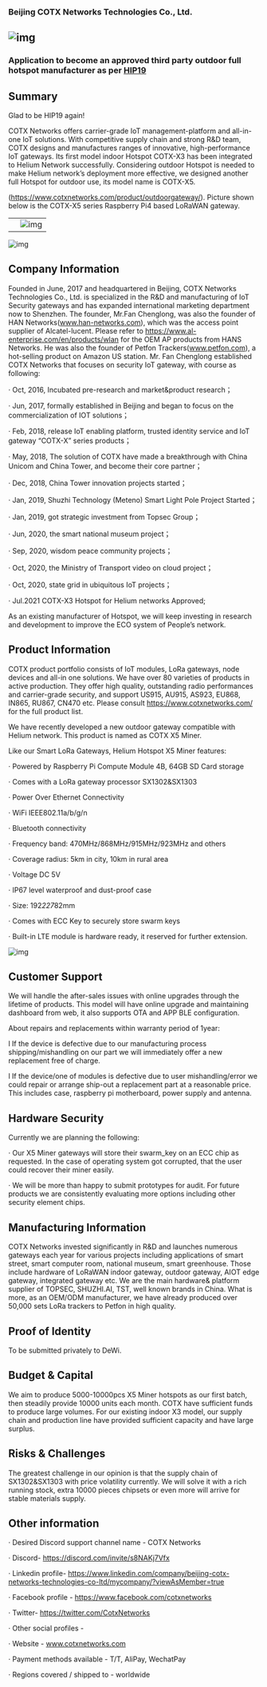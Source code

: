 ### Beijing COTX Networks Technologies Co., Ltd.

## ![img](file:///C:\Users\86188\AppData\Local\Temp\ksohtml26868\wps5.jpg) 

### Application to become an approved third party outdoor full hotspot manufacturer as per [HIP19](https://github.com/helium/HIP/blob/master/0019-third-party-manufacturers.md)

## Summary

Glad to be HIP19 again!

COTX Networks offers carrier-grade IoT management-platform and all-in-one IoT solutions. With competitive supply chain and strong R&D team, COTX designs and manufactures ranges of innovative, high-performance IoT gateways. Its first model indoor Hotspot COTX-X3 has been integrated to Helium Network successfully. Considering outdoor Hotspot is needed to make Helium network’s deployment more effective, we designed another full Hotspot for outdoor use, its model name is COTX-X5.

(https://www.cotxnetworks.com/product/outdoorgateway/). Picture shown below is the COTX-X5 series Raspberry Pi4 based LoRaWAN gateway.

 



|      |                                                              |
| ---- | ------------------------------------------------------------ |
|      | ![img](file:///C:\Users\86188\AppData\Local\Temp\ksohtml26868\wps6.jpg) |

 



![img](file:///C:\Users\86188\AppData\Local\Temp\ksohtml26868\wps7.jpg) 

 

## Company Information

Founded in June, 2017 and headquartered in Beijing, COTX Networks Technologies Co., Ltd. is specialized in the R&D and manufacturing of IoT Security gateways and has expanded international marketing department now to Shenzhen. The founder, Mr.Fan Chenglong, was also the founder of HAN Networks(www.han-networks.com), which was the access point supplier of Alcatel-lucent. Please refer to https://www.al-enterprise.com/en/products/wlan for the OEM AP products from HANS Networks. He was also the founder of Petfon Trackers(www.petfon.com), a hot-selling product on Amazon US station. Mr. Fan Chenglong established COTX Networks that focuses on security IoT gateway, with course as following:

· Oct, 2016, Incubated pre-research and market&product research；

· Jun, 2017, formally established in Beijing and began to focus on the commercialization of IOT solutions；

· Feb, 2018, release IoT enabling platform, trusted identity service and IoT gateway “COTX-X” series products；

· May, 2018, The solution of COTX have made a breakthrough with China Unicom and China Tower, and become their core partner；

· Dec, 2018, China Tower innovation projects started；

· Jan, 2019, Shuzhi Technology (Meteno) Smart Light Pole Project Started；

· Jan, 2019, got strategic investment from Topsec Group；

· Jun, 2020, the smart national museum project；

· Sep, 2020, wisdom peace community projects；

· Oct, 2020, the Ministry of Transport video on cloud project；

· Oct, 2020, state grid in ubiquitous IoT projects；

· Jul.2021 COTX-X3 Hotspot for Helium networks Approved;

As an existing manufacturer of Hotspot, we will keep investing in research and development to improve the ECO system of People’s network.

 

## Product Information

COTX product portfolio consists of IoT modules, LoRa gateways, node devices and all-in one solutions. We have over 80 varieties of products in active production. They offer high quality,  outstanding radio performances and carrier-grade security, and support US915, AU915, AS923, EU868, IN865, RU867, CN470 etc. Please consult https://www.cotxnetworks.com/ for the full product list.

We have recently developed a new outdoor gateway compatible with Helium network. This product is named as COTX X5 Miner.

Like our Smart LoRa Gateways, Helium Hotspot X5 Miner features:  

· Powered by Raspberry Pi Compute Module 4B, 64GB SD Card storage

· Comes with a LoRa gateway processor SX1302&SX1303

· Power Over Ethernet Connectivity

· WiFi IEEE802.11a/b/g/n

· Bluetooth connectivity

· Frequency band: 470MHz/868MHz/915MHz/923MHz and others

· Coverage radius: 5km in city, 10km in rural area

· Voltage DC 5V 

· IP67 level waterproof and dust-proof case

· Size: 192*227*82mm

· Comes with ECC Key to securely store swarm keys

· Built-in LTE module is hardware ready, it reserved for further extension.

![img](file:///C:\Users\86188\AppData\Local\Temp\ksohtml26868\wps8.jpg) 

## Customer Support

We will handle the after-sales issues with online upgrades through the lifetime of products. This model will have online upgrade and maintaining dashboard from web, it also supports OTA and APP BLE configuration.

About repairs and replacements within warranty period of 1year:

l If the device is defective due to our manufacturing process shipping/mishandling on our part we will immediately offer a new replacement free of charge.

l If the device/one of modules is defective due to user mishandling/error we could repair or arrange ship-out a replacement part at a reasonable price. This includes case, raspberry pi motherboard, power supply and antenna. 

 

## Hardware Security

Currently we are planning the following:

· Our X5 Miner gateways will store their swarm_key on an ECC chip as requested. In the case of operating system got corrupted, that the user could recover their miner easily.

· We will be more than happy to submit prototypes for audit. For future products we are consistently evaluating more options including other security element chips.

## Manufacturing Information

COTX Networks invested significantly in R&D and launches numerous gateways each year for various projects including applications of smart street, smart computer room, national museum, smart greenhouse. Those include hardware of LoRaWAN indoor gateway, outdoor gateway, AIOT edge gateway, integrated gateway etc. We are the main hardware& platform supplier of TOPSEC, SHUZHI.AI, TST, well known brands in China. What is more, as an OEM/ODM manufacturer, we have already produced over 50,000 sets LoRa trackers to Petfon in high quality.

## Proof of Identity

To be submitted privately to DeWi.

## Budget & Capital

We aim to produce 5000-10000pcs X5 Miner hotspots as our first batch, then steadily provide 10000 units each month. COTX have sufficient funds to produce large volumes. For our existing indoor X3 model, our supply chain and production line have provided sufficient capacity and have large surplus. 

## Risks & Challenges

The greatest challenge in our opinion is that the supply chain of SX1302&SX1303 with price volatility currently. We will solve it with a rich running stock, extra 10000 pieces chipsets or even more will arrive for stable materials supply.

## Other information

· Desired Discord support channel name - COTX Networks

· Discord- https://discord.com/invite/s8NAKj7Vfx 

· Linkedin profile- https://www.linkedin.com/company/beijing-cotx-networks-technologies-co-ltd/mycompany/?viewAsMember=true

· Facebook profile - https://www.facebook.com/cotxnetworks

· Twitter- https://twitter.com/CotxNetworks

· Other social profiles - 

· Website - www.cotxnetworks.com

· Payment methods available - T/T, AliPay, WechatPay

· Regions covered / shipped to - worldwide
